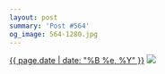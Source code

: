 ```yaml
---
layout: post
summary: 'Post #564'
og_image: 564-1280.jpg
---
```


<p>
  <time><a href="/564">{{ page.date | date: "%B %e, %Y" }}</a></time>
  <a href="/564"><img src="{{ site.assets_url }}/564-640.jpg" srcset="{{ site.assets_url }}/564-320.jpg 320w, {{ site.assets_url }}/564-640.jpg 640w, {{ site.assets_url }}/564-960.jpg 960w, {{ site.assets_url }}/564-1280.jpg 1280w" sizes="(min-width: 700px) 50vw, calc(100vw - 2rem)" /></a>
</p>
